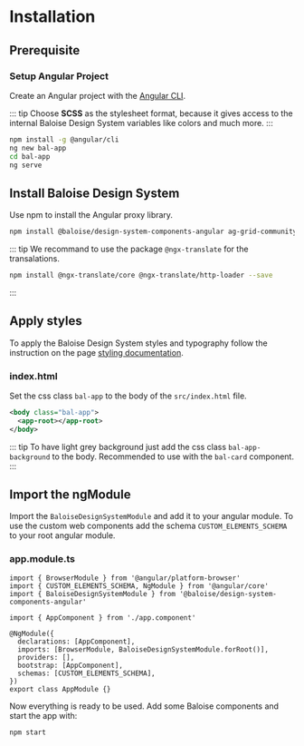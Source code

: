 # Installation

## Prerequisite

### Setup Angular Project

Create an Angular project with the [Angular CLI](https://cli.angular.io/).

::: tip
Choose **SCSS** as the stylesheet format, because it gives access to the internal Baloise Design System variables like colors and much more.
:::

```bash
npm install -g @angular/cli
ng new bal-app
cd bal-app
ng serve
```

## Install Baloise Design System

Use npm to install the Angular proxy library.

```bash
npm install @baloise/design-system-components-angular ag-grid-community --save
```

::: tip
We recommand to use the package `@ngx-translate` for the transalations.

```bash
npm install @ngx-translate/core @ngx-translate/http-loader --save
```

:::

## Apply styles

To apply the Baloise Design System styles and typography follow the instruction on the page [styling documentation](/components/getting-started/angular/styles.html).

### index.html

Set the css class `bal-app` to the body of the `src/index.html` file.

```xml
<body class="bal-app">
  <app-root></app-root>
</body>
```

::: tip
To have light grey background just add the css class `bal-app-background` to the body. Recommended to use with the `bal-card` component.
:::

## Import the ngModule

Import the `BaloiseDesignSystemModule` and add it to your angular module. To use the custom web components add the schema `CUSTOM_ELEMENTS_SCHEMA` to your root angular module.

### app.module.ts

```typescript{3,9,12}
import { BrowserModule } from '@angular/platform-browser'
import { CUSTOM_ELEMENTS_SCHEMA, NgModule } from '@angular/core'
import { BaloiseDesignSystemModule } from '@baloise/design-system-components-angular'

import { AppComponent } from './app.component'

@NgModule({
  declarations: [AppComponent],
  imports: [BrowserModule, BaloiseDesignSystemModule.forRoot()],
  providers: [],
  bootstrap: [AppComponent],
  schemas: [CUSTOM_ELEMENTS_SCHEMA],
})
export class AppModule {}
```

Now everything is ready to be used. Add some Baloise components and start the app with:

```bash
npm start
```
